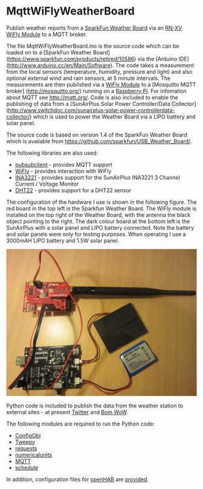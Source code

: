 # MqttWiFlyWeatherBoard

Publish weather reports from a [SparkFun Weather Board](https://www.sparkfun.com/products/retired/10586) via an [RN-XV WiFly Module](https://www.sparkfun.com/products/11047) to a MQTT broker.

The file MqttWiFlyWeatherBoard.ino is the source code which can be loaded on to a [SparkFun Weather Board] (https://www.sparkfun.com/products/retired/10586) via the [Arduino IDE] (http://www.arduino.cc/en/Main/Software). The code takes a measurement from the local sensors (temperature, humidity, pressure and light) and also optional external wind and rain sensors, at 5 minute intervals. The measurements are then published via a [WiFly Module](https://www.sparkfun.com/products/11047) to a [Mosquitto MQTT broker] (http://mosquitto.org/) running on a [Raspberry Pi](https://www.raspberrypi.org/). For infomation about MQTT see http://mqtt.org/. Code is also included to enable the publishing of data from a [SunAirPlus Solar Power Controller/Data Collector] (http://www.switchdoc.com/sunairplus-solar-power-controllerdata-collector/) which is used to power the Weather Board via a LIPO battery and solar panel.

The source code is based on version 1.4 of the SparkFun Weather Board which is available from https://github.com/sparkfun/USB_Weather_Board/.

The following libraries are also used:
* [pubsubclient](https://github.com/knolleary/pubsubclient) - provides MQTT support
* [WiFly](https://github.com/greenthegarden/WiFly) - provides interaction with WiFly
* [INA3221](https://github.com/switchdoclabs/SDL_Arduino_INA3221) - provides support for the SunAirPlus INA3221 3 Channel Current / Voltage Monitor
* [DHT22](https://github.com/greenthegarden/DHT) - provides support for a DHT22 sensor

The configuration of the hardware I use is shown in the following figure. The red board in the top left is the Sparkfun Weather Board. The WiFly module is installed on the top right of the Weather Board, with the antenna the black object pointing to the right. The dark colour board at the bottom left is the SunAirPlus with a solar panel and LIPO battery connected. Note the battery and solar panels were only for testing purposes. When operating I use a 3000mAH LIPO battery and 1.5W solar panel.

![Weather Station Hardware Components](docs/images/WeatherStationComponents.JPG)

Python code is included to publish the data from the weather station to external sites - at present [Twitter](http://twitter.com) and [Bom WoW](http://bom-wow.metoffice.gov.uk/).

The following modules are required to run the Python code:
* [ConfigObj](https://github.com/DiffSK/configobj)
* [Tweepy](https://github.com/tweepy/tweepy)
* [requests](https://github.com/kennethreitz/requests)
* [numericalunits](https://github.com/sbyrnes321/numericalunits)
* [MQTT](https://pypi.python.org/pypi/paho-mqtt)
* [schedule](https://github.com/dbader/schedule)

In addition, configuration files for [openHAB](http://www.openhab.org/) are [provided](extras/openhab/).
